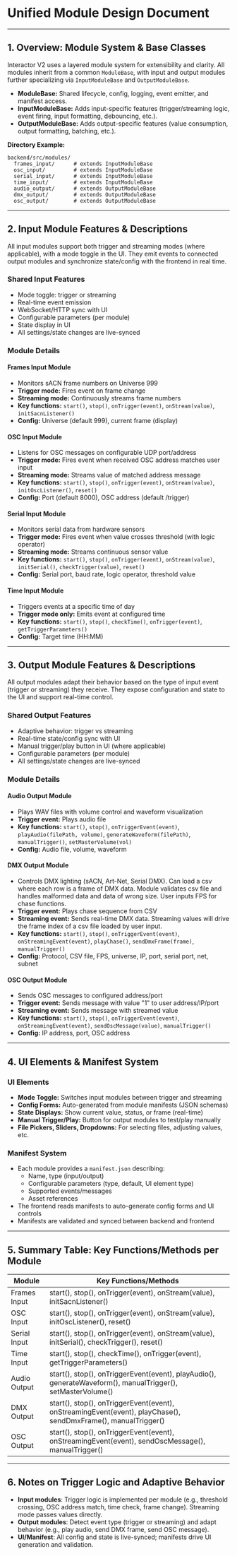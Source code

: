 # Unified Module Design Document

---

## 1. Overview: Module System & Base Classes

Interactor V2 uses a layered module system for extensibility and clarity. All modules inherit from a common `ModuleBase`, with input and output modules further specializing via `InputModuleBase` and `OutputModuleBase`.

- **ModuleBase:** Shared lifecycle, config, logging, event emitter, and manifest access.
- **InputModuleBase:** Adds input-specific features (trigger/streaming logic, event firing, input formatting, debouncing, etc.).
- **OutputModuleBase:** Adds output-specific features (value consumption, output formatting, batching, etc.).

**Directory Example:**
```
backend/src/modules/
  frames_input/      # extends InputModuleBase
  osc_input/         # extends InputModuleBase
  serial_input/      # extends InputModuleBase
  time_input/        # extends InputModuleBase
  audio_output/      # extends OutputModuleBase
  dmx_output/        # extends OutputModuleBase
  osc_output/        # extends OutputModuleBase
```

---

## 2. Input Module Features & Descriptions

All input modules support both trigger and streaming modes (where applicable), with a mode toggle in the UI. They emit events to connected output modules and synchronize state/config with the frontend in real time.

### Shared Input Features
- Mode toggle: trigger or streaming
- Real-time event emission
- WebSocket/HTTP sync with UI
- Configurable parameters (per module)
- State display in UI
- All settings/state changes are live-synced

### Module Details

#### Frames Input Module
- Monitors sACN frame numbers on Universe 999
- **Trigger mode:** Fires event on frame change
- **Streaming mode:** Continuously streams frame numbers
- **Key functions:** `start()`, `stop()`, `onTrigger(event)`, `onStream(value)`, `initSacnListener()`
- **Config:** Universe (default 999), current frame (display)

#### OSC Input Module
- Listens for OSC messages on configurable UDP port/address
- **Trigger mode:** Fires event when received OSC address matches user input
- **Streaming mode:** Streams value of matched address message
- **Key functions:** `start()`, `stop()`, `onTrigger(event)`, `onStream(value)`, `initOscListener()`, `reset()`
- **Config:** Port (default 8000), OSC address (default /trigger)

#### Serial Input Module
- Monitors serial data from hardware sensors
- **Trigger mode:** Fires event when value crosses threshold (with logic operator)
- **Streaming mode:** Streams continuous sensor value
- **Key functions:** `start()`, `stop()`, `onTrigger(event)`, `onStream(value)`, `initSerial()`, `checkTrigger(value)`, `reset()`
- **Config:** Serial port, baud rate, logic operator, threshold value

#### Time Input Module
- Triggers events at a specific time of day
- **Trigger mode only:** Emits event at configured time
- **Key functions:** `start()`, `stop()`, `checkTime()`, `onTrigger(event)`, `getTriggerParameters()`
- **Config:** Target time (HH:MM)

---

## 3. Output Module Features & Descriptions

All output modules adapt their behavior based on the type of input event (trigger or streaming) they receive. They expose configuration and state to the UI and support real-time control.

### Shared Output Features
- Adaptive behavior: trigger vs streaming
- Real-time state/config sync with UI
- Manual trigger/play button in UI (where applicable)
- Configurable parameters (per module)
- All settings/state changes are live-synced

### Module Details

#### Audio Output Module
- Plays WAV files with volume control and waveform visualization
- **Trigger event:** Plays audio file
- **Key functions:** `start()`, `stop()`, `onTriggerEvent(event)`, `playAudio(filePath, volume)`, `generateWaveform(filePath)`, `manualTrigger()`, `setMasterVolume(vol)`
- **Config:** Audio file, volume, waveform

#### DMX Output Module
- Controls DMX lighting (sACN, Art-Net, Serial DMX). Can load a csv where each row is a frame of DMX data. Module validates csv file and handles malformed data and data of wrong size. User inputs FPS for chase functions. 
- **Trigger event:** Plays chase sequence from CSV
- **Streaming event:** Sends real-time DMX data. Streaming  values will drive the frame index of a csv file loaded by user input.
- **Key functions:** `start()`, `stop()`, `onTriggerEvent(event)`, `onStreamingEvent(event)`, `playChase()`, `sendDmxFrame(frame)`, `manualTrigger()`
- **Config:** Protocol, CSV file, FPS, universe, IP, port, serial port, net, subnet

#### OSC Output Module
- Sends OSC messages to configured address/port
- **Trigger event:** Sends message with value "1" to user address/IP/port
- **Streaming event:** Sends message with streamed value
- **Key functions:** `start()`, `stop()`, `onTriggerEvent(event)`, `onStreamingEvent(event)`, `sendOscMessage(value)`, `manualTrigger()`
- **Config:** IP address, port, OSC address

---

## 4. UI Elements & Manifest System

### UI Elements
- **Mode Toggle:** Switches input modules between trigger and streaming
- **Config Forms:** Auto-generated from module manifests (JSON schemas)
- **State Displays:** Show current value, status, or frame (real-time)
- **Manual Trigger/Play:** Button for output modules to test/play manually
- **File Pickers, Sliders, Dropdowns:** For selecting files, adjusting values, etc.

### Manifest System
- Each module provides a `manifest.json` describing:
  - Name, type (input/output)
  - Configurable parameters (type, default, UI element type)
  - Supported events/messages
  - Asset references
- The frontend reads manifests to auto-generate config forms and UI controls
- Manifests are validated and synced between backend and frontend

---

## 5. Summary Table: Key Functions/Methods per Module

| Module            | Key Functions/Methods                                                                 |
|-------------------|--------------------------------------------------------------------------------------|
| Frames Input      | start(), stop(), onTrigger(event), onStream(value), initSacnListener()               |
| OSC Input         | start(), stop(), onTrigger(event), onStream(value), initOscListener(), reset()       |
| Serial Input      | start(), stop(), onTrigger(event), onStream(value), initSerial(), checkTrigger(), reset() |
| Time Input        | start(), stop(), checkTime(), onTrigger(event), getTriggerParameters()               |
| Audio Output      | start(), stop(), onTriggerEvent(event), playAudio(), generateWaveform(), manualTrigger(), setMasterVolume() |
| DMX Output        | start(), stop(), onTriggerEvent(event), onStreamingEvent(event), playChase(), sendDmxFrame(), manualTrigger() |
| OSC Output        | start(), stop(), onTriggerEvent(event), onStreamingEvent(event), sendOscMessage(), manualTrigger() |

---

## 6. Notes on Trigger Logic and Adaptive Behavior

- **Input modules**: Trigger logic is implemented per module (e.g., threshold crossing, OSC address match, time check, frame change). Streaming mode passes values directly.
- **Output modules**: Detect event type (trigger or streaming) and adapt behavior (e.g., play audio, send DMX frame, send OSC message).
- **UI/Manifest**: All config and state is live-synced; manifests drive UI generation and validation.